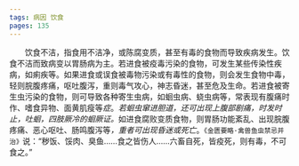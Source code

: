 ```yaml
---
tags: 病因 饮食
pages: 135
---
```

&emsp;&emsp;饮食不洁，指食用不洁净，或陈腐变质，甚至有毒的食物而导致疾病发生。饮食不洁而致病变以胃肠病为主。若进食被疫毒污染的食物，可发生某些传染性疾病，如痢疾等。如果进食或误食被毒物污染或有毒性的食物，则会发生食物中毒，轻则脘腹疼痛，呕吐腹泻，重则毒气攻心，神志昏迷，甚至危及生命。若进食被寄生虫污染的食物，则可导致各种寄生虫病，如蛔虫病、蛲虫病等，常表现有腹痛时作、嗜食异物、面黄肌瘦等<dfn>症</dfn>。<dfn>若蛔虫窜进胆道，还可出现上腹部剧痛，时发时止，吐蛔，四肢厥冷的蛔厥证。</dfn>如进食腐败变质食物，则胃肠功能紊乱、出现脘腹疼痛、恶心呕吐、肠鸣腹泻等<dfn>，重者可出现昏迷或死亡</dfn>。`《金匮要略·禽兽鱼虫禁忌并治》`说：“秽饭、馁肉、臭鱼……食之皆伤人……六畜自死，皆疫死，则有毒，不可食之。”